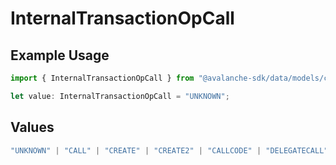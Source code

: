 # InternalTransactionOpCall

## Example Usage

```typescript
import { InternalTransactionOpCall } from "@avalanche-sdk/data/models/components";

let value: InternalTransactionOpCall = "UNKNOWN";
```

## Values

```typescript
"UNKNOWN" | "CALL" | "CREATE" | "CREATE2" | "CALLCODE" | "DELEGATECALL" | "STATICCALL"
```